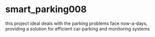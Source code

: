 # smart_parking008
this project ideal deals with the parking problems face now-a-days, providing a solution for efficient car-parking and monitoring systems
